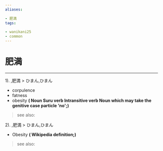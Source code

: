 ```yaml
---
aliases:
    
- 肥満
tags:
    
- wanikani25
- common
---
```


# 肥満
---
1).
,肥満 > ひまん,ひまん

- corpulence
- fatness
- obesity
**( Noun Suru verb Intransitive verb Noun which may take the genitive case particle 'no';)**
> see also: 
            
2).
,肥満 > ひまん,ひまん

- Obesity
**( Wikipedia definition;)**
> see also: 
            